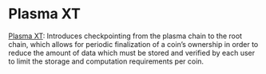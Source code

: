 # Plasma XT

[Plasma XT](https://ethresear.ch/t/plasma-xt-plasma-cash-with-much-less-per-user-data-checking/1926): Introduces checkpointing from the plasma chain to the root chain, which allows for periodic finalization of a coin’s ownership in order to reduce the amount of data which must be stored and verified by each user to limit the storage and computation requirements per coin.

